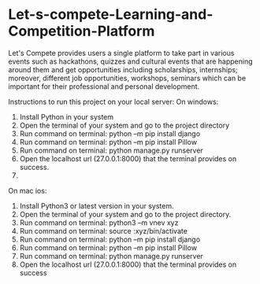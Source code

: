 # Let-s-compete-Learning-and-Competition-Platform
Let's Compete provides users a single platform to take part in various events such as hackathons, quizzes and cultural events that are happening around them and get opportunities including scholarships, internships; moreover, different job opportunities, workshops, seminars which can be important for their professional and personal development.

Instructions to run this project on your local server:
On windows:

1. Install Python in your system
2. Open the terminal of your system and go to the project directory
3. Run command on terminal: python –m pip install django
4. Run command on terminal: python –m pip install Pillow
5. Run command on terminal: python manage.py runserver
6. Open the localhost url (27.0.0.1:8000) that the terminal provides on success.
7. 
On mac ios:

1. Install Python3 or latest version in your system.
2. Open the terminal of your system and go to the project directory.
3. Run command on terminal: python3 –m vnev xyz
4. Run command on terminal: source :xyz/bin/activate
5. Run command on terminal: python –m pip install django
6. Run command on terminal: python –m pip install Pillow
7. Run command on terminal: python manage.py runserver
8. Open the localhost url (27.0.0.1:8000) that the terminal provides on success
